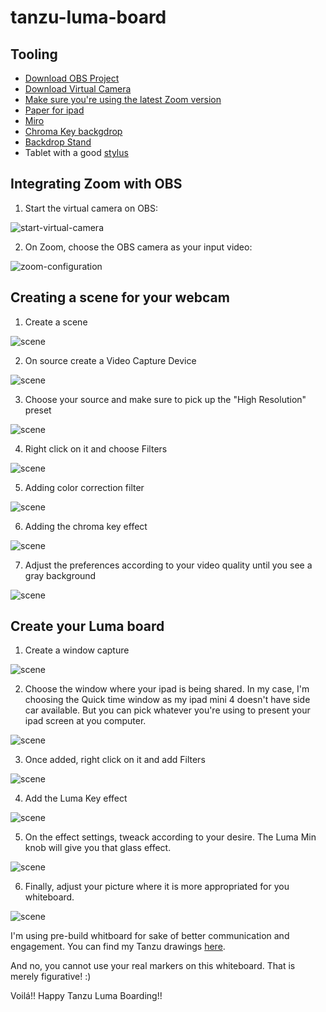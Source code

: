 # tanzu-luma-board


## Tooling

* [Download OBS Project](https://obsproject.com/forum/resources/obs-virtualcam.539/)
* [Download Virtual Camera](https://github.com/johnboiles/obs-mac-virtualcam/releases)
* [Make sure you're using the latest Zoom version](https://zoom.us/)
* [Paper for ipad](https://apps.apple.com/us/app/paper-by-wetransfer/id506003812)
* [Miro](https://miro.com/app/dashboard/)
* [Chroma Key backgdrop](https://www.amazon.com/gp/product/B07G7NSSZ9/ref=ppx_yo_dt_b_search_asin_title?ie=UTF8&psc=1)
* [Backdrop Stand](https://www.amazon.com/gp/product/B07S1RTP5Y/ref=ppx_yo_dt_b_search_asin_title?ie=UTF8&psc=1)
* Tablet with a good [stylus](https://www.amazon.com/gp/product/B076CMMCZB/ref=ppx_yo_dt_b_search_asin_title?ie=UTF8&psc=1)


## Integrating Zoom with OBS


1. Start the virtual camera on OBS:

![start-virtual-camera](https://github.com/dambor/tanzu-luma-board/blob/master/pictures/start-virtual-cam.png?raw=true)

2. On Zoom, choose the OBS camera as your input video:
 
![zoom-configuration](https://github.com/dambor/tanzu-luma-board/blob/master/pictures/zoom-configuration.png?raw=true)

## Creating a scene for your webcam

1. Create a scene

![scene](https://github.com/dambor/tanzu-luma-board/blob/master/pictures/scene-luma.png?raw=true)

2. On source create a Video Capture Device

![scene](https://github.com/dambor/tanzu-luma-board/blob/master/pictures/video-capture.png?raw=true)

3. Choose your source and make sure to pick up the "High Resolution" preset

![scene](https://github.com/dambor/tanzu-luma-board/blob/master/pictures/device.png?raw=true)

4. Right click on it and choose Filters

![scene](https://github.com/dambor/tanzu-luma-board/blob/master/pictures/filters.png?raw=true)

5. Adding color correction filter

![scene](https://github.com/dambor/tanzu-luma-board/blob/master/pictures/color-correction.png?raw=true)

6. Adding the chroma key effect

![scene](https://github.com/dambor/tanzu-luma-board/blob/master/pictures/chroma-key.png?raw=true)

7. Adjust the preferences according to your video quality until you see a gray background

![scene](https://github.com/dambor/tanzu-luma-board/blob/master/pictures/final-result.png?raw=true)

## Create your Luma board

1. Create a window capture

![scene](https://github.com/dambor/tanzu-luma-board/blob/master/pictures/window-capture.png?raw=true)

2. Choose the window where your ipad is being shared. In my case, I'm choosing the Quick time window as my ipad mini 4 doesn't have side car available. But you can pick whatever you're using to present your ipad screen at you computer.

![scene](https://github.com/dambor/tanzu-luma-board/blob/master/pictures/quick-time.png?raw=true)


3. Once added, right click on it and add Filters

![scene](https://github.com/dambor/tanzu-luma-board/blob/master/pictures/filters-2.png?raw=true)

4. Add the Luma Key effect

![scene](https://github.com/dambor/tanzu-luma-board/blob/master/pictures/luma-key-effect.png?raw=true)

5. On the effect settings, tweack according to your desire. The Luma Min knob will give you that glass effect.

![scene](https://github.com/dambor/tanzu-luma-board/blob/master/pictures/luma-min.png?raw=true)

6. Finally, adjust your picture where it is more appropriated for you whiteboard.

![scene](https://github.com/dambor/tanzu-luma-board/blob/master/pictures/tsm.png?raw=true)

I'm using pre-build whitboard for sake of better communication and engagement. You can find my Tanzu drawings [here](https://miro.com/app/board/o9J_kseF458=/).

And no, you cannot use your real markers on this whiteboard. That is merely figurative! :) 

Voilá!! Happy Tanzu Luma Boarding!!